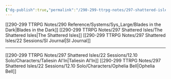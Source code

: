 ```yaml
---
{"dg-publish":true,"permalink":"/290-299-ttrpg-notes/297-shattered-isles/22-sessions/12-10-solo/shattered-isles-solo-journal/"}
---
```



[[290-299 TTRPG Notes/290 Reference/Systems/Sys_Large/Blades in the Dark\|Blades in the Dark]]
[[290-299 TTRPG Notes/297 Shattered Isles/The Shattered Isles\|The Shattered Isles]]
[[290-299 TTRPG Notes/297 Shattered Isles/22 Sessions/SI Journal\|SI Journal]]

****

[[290-299 TTRPG Notes/297 Shattered Isles/22 Sessions/12.10 Solo/Characters/Taliesin Al'In\|Taliesin Al'In]]
[[290-299 TTRPG Notes/297 Shattered Isles/22 Sessions/12.10 Solo/Characters/Ophelia Bell\|Ophelia Bell]]